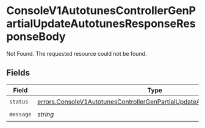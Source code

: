 # ConsoleV1AutotunesControllerGenPartialUpdateAutotunesResponseResponseBody

Not Found. The requested resource could not be found.


## Fields

| Field                                                                                                                                                                    | Type                                                                                                                                                                     | Required                                                                                                                                                                 | Description                                                                                                                                                              |
| ------------------------------------------------------------------------------------------------------------------------------------------------------------------------ | ------------------------------------------------------------------------------------------------------------------------------------------------------------------------ | ------------------------------------------------------------------------------------------------------------------------------------------------------------------------ | ------------------------------------------------------------------------------------------------------------------------------------------------------------------------ |
| `status`                                                                                                                                                                 | [errors.ConsoleV1AutotunesControllerGenPartialUpdateAutotunesResponseStatus](../../models/errors/consolev1autotunescontrollergenpartialupdateautotunesresponsestatus.md) | :heavy_check_mark:                                                                                                                                                       | N/A                                                                                                                                                                      |
| `message`                                                                                                                                                                | *string*                                                                                                                                                                 | :heavy_check_mark:                                                                                                                                                       | N/A                                                                                                                                                                      |